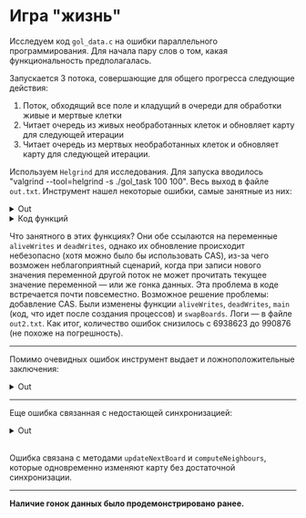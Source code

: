 # Игра "жизнь"

Исследуем код `gol_data.c` на ошибки параллельного программирования. Для начала пару слов о том, какая функциональность предполагалась. 

Запускается 3 потока, совершающие для общего прогресса следующие действия:
1. Поток, обходящий все поле и кладущий в очереди для обработки живые и мертвые клетки  
2. Читает очередь из живых необработанных клеток и обновляет карту для следующей итерации
3. Читает очередь из мертвых необработанных клеток и обновляет карту для следующей итерации.
 
Используем `Helgrind` для исследования. Для запуска вводилось "valgrind --tool=helgrind -s ./gol_task 100 100". Весь выход в файле `out.txt`. Инструмент нашел некоторые ошибки, самые занятные из них:

<details>
  <summary>Out</summary>

  ```
 Possible data race during write of size 4 at 0x10D078 by thread #4
 Locks held: 1, at address 0x116D20
    at 0x109B5D: readDeadQueue (in /root/programming/pp-hw/CGOL-Pthread-Parallelization/gol_task)
    by 0x485396A: ??? (in /usr/libexec/valgrind/vgpreload_helgrind-amd64-linux.so)
    by 0x48FEAC2: start_thread (pthread_create.c:442)
    by 0x498FA03: clone (clone.S:100)
 
 This conflicts with a previous read of size 4 by thread #3
 Locks held: none
    at 0x109A76: readLiveQueue (in /root/programming/pp-hw/CGOL-Pthread-Parallelization/gol_task)
    by 0x485396A: ??? (in /usr/libexec/valgrind/vgpreload_helgrind-amd64-linux.so)
    by 0x48FEAC2: start_thread (pthread_create.c:442)
    by 0x498FA03: clone (clone.S:100)
  Address 0x10d078 is 0 bytes inside data symbol "deadWrites"
  ```
</details>
<details>
<summary>Код функций</summary>

```C++
void* readLiveQueue(void* arg) {
    for (int j = 0; j < numIterations; j++) {
        while ((aliveWrites + deadWrites) < totalSize) {
            //queue is empty
            pthread_mutex_lock(&liveMutex);
            while (isempty(liveQueue) == 1) {
                pthread_cond_wait(&liveCond, &liveMutex);
            }
            Node* node = dequeue(liveQueue);
            updateNextBoard(nextBoard, node->location, 1);
            free(node);
            aliveWrites++;
            pthread_mutex_unlock(&liveMutex);

        }
        while (iterSynch[j] != 1) {
            //busy wait
        }
    }
    return((void*)0);
}

void* readDeadQueue(void* arg) {
    for (int j = 0; j < numIterations; j++) {
        while ((aliveWrites + deadWrites) < totalSize) {
            //queue is empty
            pthread_mutex_lock(&deadMutex);
            while (isempty(deadQueue) == 1) {
                pthread_cond_wait(&deadCond, &deadMutex);
            }
            Node* node = dequeue(deadQueue);
            updateNextBoard(nextBoard, node->location, 0);
            free(node);
            deadWrites++;
            pthread_mutex_unlock(&deadMutex);
        }
        while (iterSynch[j] != 1) {
            //busy wait
        }
    }
    return((void*)0);
}
```
</details>

Что занятного в этих функциях? Они обе ссылаются на переменные `aliveWrites` и `deadWrites`, однако их обновление происходит небезопасно (хотя можно было бы использовать CAS), из-за чего возможен неблагоприятный сценарий, когда при записи нового значения переменной другой поток не может прочитать текущее значение переменной — или же гонка данных. Эта проблема в коде встречается почти повсеместно. Возможное решение проблемы: добавление CAS. Были изменены функции `aliveWrites`, `deadWrites`, `main` (код, что идет после создания процессов) и `swapBoards`. Логи — в файле `out2.txt`. Как итог, количество ошибок снизилось с 6938623 до 990876 (не похоже на погрешность). 

-----
Помимо очевидных ошибок инструмент выдает и ложноположительные заключения: 

<details>
<summary>Out</summary>

```
    Possible data race during read of size 1 at 0x116CE8 by thread #1
    Locks held: none
    at 0x485077C: ??? (in /usr/libexec/valgrind/vgpreload_helgrind-amd64-linux.so)
    by 0x4850A2A: ??? (in /usr/libexec/valgrind/vgpreload_helgrind-amd64-linux.so)
    by 0x10987D: main (in /root/programming/pp-hw/CGOL-Pthread-Parallelization/gol_task)
    
    This conflicts with a previous write of size 4 by thread #3
    Locks held: none
    at 0x4903A90: __pthread_mutex_unlock_usercnt (pthread_mutex_unlock.c:62)
    by 0x4903A90: pthread_mutex_unlock@@GLIBC_2.2.5 (pthread_mutex_unlock.c:368)
    by 0x4851248: ??? (in /usr/libexec/valgrind/vgpreload_helgrind-amd64-linux.so)
    by 0x109BB9: readLiveQueue (in /root/programming/pp-hw/CGOL-Pthread-Parallelization/gol_task)
    by 0x485396A: ??? (in /usr/libexec/valgrind/vgpreload_helgrind-amd64-linux.so)
    by 0x48FEAC2: start_thread (pthread_create.c:442)
    by 0x498FA03: clone (clone.S:100)
    Address 0x116ce8 is 8 bytes inside data symbol "liveMutex"
```
Судя по тому, что он ругается на свой so и освобождение мьютекса, проблема не в реализации алгоритма.
</details>

-----
Еще ошибка связанная с недостающей синхронизацией:
<details>
<summary>Out</summary>
 
  Lock at 0x116CE0 was first observed
    at 0x4854BFE: pthread_mutex_init (in /usr/libexec/valgrind/vgpreload_helgrind-amd64-linux.so)
    by 0x10947C: main (in /root/programming/pp-hw/CGOL-Pthread-Parallelization/gol_task)
  Address 0x116ce0 is 0 bytes inside data symbol "liveMutex"
 
 Possible data race during read of size 4 at 0x4A9FE50 by thread #2
 Locks held: none
    at 0x10A27C: computeNeighbours (in /root/programming/pp-hw/CGOL-Pthread-Parallelization/gol_task)
    by 0x1099C7: queueThread (in /root/programming/pp-hw/CGOL-Pthread-Parallelization/gol_task)
    by 0x485396A: ??? (in /usr/libexec/valgrind/vgpreload_helgrind-amd64-linux.so)
    by 0x48FEAC2: start_thread (pthread_create.c:442)
    by 0x498FA03: clone (clone.S:100)
 
 This conflicts with a previous write of size 4 by thread #3
 Locks held: 1, at address 0x116CE0
    at 0x10A36C: updateNextBoard (in /root/programming/pp-hw/CGOL-Pthread-Parallelization/gol_task)
    by 0x109B5C: readLiveQueue (in /root/programming/pp-hw/CGOL-Pthread-Parallelization/gol_task)
    by 0x485396A: ??? (in /usr/libexec/valgrind/vgpreload_helgrind-amd64-linux.so)
    by 0x48FEAC2: start_thread (pthread_create.c:442)
    by 0x498FA03: clone (clone.S:100)
  Address 0x4a9fe50 is 400 bytes inside a block of size 40,000 alloc'd
    at 0x484A919: malloc (in /usr/libexec/valgrind/vgpreload_helgrind-amd64-linux.so)
    by 0x10A012: createSecondBoard (in /root/programming/pp-hw/CGOL-Pthread-Parallelization/gol_task)
    by 0x1095EC: main (in /root/programming/pp-hw/CGOL-Pthread-Parallelization/gol_task)
  Block was alloc'd by thread #1
 
 
 302 errors in context 10 of 12:
</details>
</br>

Ошибка связана с методами `updateNextBoard` и `computeNeighbours`, которые одновременно изменяют карту без достаточной синхронизации. 

-----
<b>Наличие гонок данных было продемонстрировано ранее.</b>